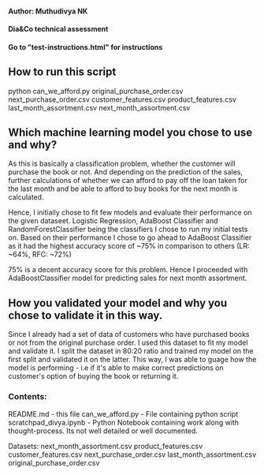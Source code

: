 #### Author: Muthudivya NK
#### Dia&Co technical assessment
#### Go to "test-instructions.html" for instructions

## How to run this script 

python can_we_afford.py original_purchase_order.csv next_purchase_order.csv customer_features.csv product_features.csv last_month_assortment.csv next_month_assortment.csv


## Which machine learning model you chose to use and why?

As this is basically a classification problem, whether the customer will purchase the book or not. And depending on the prediction of the sales, further calculations of whether we can afford to pay off the loan taken for the last month and be able to afford to buy books for the next month is calculated.

Hence, I initially chose to fit few models and evaluate their performance on the given dataseet. Logistic Regression, AdaBoost Classifier and RandomForestClassifier being the classifiers I chose to run my initial tests on. Based on their performance I chose to go ahead to AdaBoost Classifier as it had the highest accuracy score of ~75% in comparison to others (LR: ~64%, RFC: ~72%)

75% is a decent accuracy score for this problem. Hence I proceeded with AdaBoostClassifier model for predicting sales for next month assortment.

## How you validated your model and why you chose to validate it in this way.

Since I already had a set of data of customers who have purchased books or not from the original purchase order. I used this dataset to fit my model and validate it. I split the dataset in 80:20 ratio and trained my model on the first split and validated it on the latter. This way, I was able to guage how the model is performing - i.e if it's able to make correct predictions on customer's option of buying the book or returning it.

### Contents:
README.md - this file
can_we_afford.py - File containing python script
scratchpad_divya.ipynb - Python Notebook containing work along with thought-process. Its not well detailed or well documented.

Datasets:
next_month_assortment.csv    product_features.csv
customer_features.csv      next_purchase_order.csv
last_month_assortment.csv  original_purchase_order.csv

